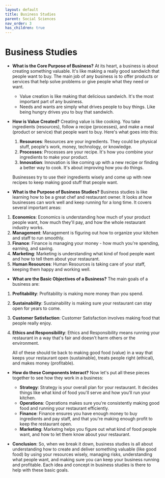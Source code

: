 ```yaml
---
layout: default
title: Business Studies
parent: Social Sciences
nav_order: 3
has_children: true
---
```

# **Business Studies**

- **What is the Core Purpose of Business?** At its heart, a business is about creating something valuable. It's like making a really good sandwich that people want to buy. The main job of any business is to offer products or services that help solve problems or give people what they need or want.
    - Value creation is like making that delicious sandwich. It's the most important part of any business.
    - Needs and wants are simply what drives people to buy things. Like being hungry drives you to buy that sandwich.

- **How is Value Created?** Creating value is like cooking. You take ingredients (resources), follow a recipe (processes), and make a meal (product or service) that people want to buy. Here's what goes into this:
    1. **Resources**: Resources are your ingredients. They could be physical stuff, people's work, money, technology, or knowledge.
    2. **Processes**: Processes are your recipe. It's how you combine your ingredients to make your product.
    3. **Innovation**: Innovation is like coming up with a new recipe or finding a better way to cook. It's about improving how you do things.

    Businesses try to use their ingredients wisely and come up with new recipes to keep making good stuff that people want.

- **What is the Purpose of Business Studies?** Business studies is like learning how to be a great chef and restaurant owner. It looks at how businesses can work well and keep running for a long time. It covers several important areas:
1. **Economics**: Economics is understanding how much of your product people want, how much they'll pay, and how the whole restaurant industry works.
2. **Management**: Management is figuring out how to organize your kitchen and staff to run smoothly.
3. **Finance**: Finance is managing your money - how much you're spending, earning, and saving.
4. **Marketing**: Marketing is understanding what kind of food people want and how to tell them about your restaurant.
5. **Human Resources**: Human Resources is taking care of your staff, keeping them happy and working well.

- **What are the Basic Objectives of a Business?** The main goals of a business are:
1. **Profitability**: Profitability is making more money than you spend.
2. **Sustainability**: Sustainability is making sure your restaurant can stay open for years to come.
3. **Customer Satisfaction**: Customer Satisfaction involves making food that people really enjoy.
4. **Ethics and Responsibility**: Ethics and Responsibility means running your restaurant in a way that's fair and doesn't harm others or the environment.

    All of these should tie back to making good food (value) in a way that keeps your restaurant open (sustainable), treats people right (ethical), and makes money (profitable).

- **How do these Components Interact?** Now let's put all these pieces together to see how they work in a business:
    - **Strategy**: Strategy is your overall plan for your restaurant. It decides things like what kind of food you'll serve and how you'll run your kitchen.
    - **Operations**: Operations makes sure you're consistently making good food and running your restaurant efficiently.
    - **Finance**: Finance ensures you have enough money to buy ingredients and pay staff, and that you're making enough profit to keep the restaurant open.
    - **Marketing**: Marketng helps you figure out what kind of food people want, and how to let them know about your restaurant.

- **Conclusion**: So, when we break it down, business studies is all about understanding how to create and deliver something valuable (like good food) by using your resources wisely, managing risks, understanding what people want, and making sure you can keep your business running and profitable. Each idea and concept in business studies is there to help with these basic goals.
